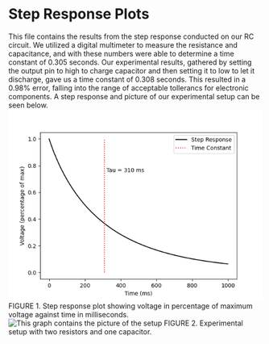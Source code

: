 #  Step Response Plots
This file contains the results from the step response conducted on our RC circuit. We utilized a digital multimeter to measure the resistance and capacitance, and with these numbers were able to determine a time constant of 0.305 seconds. Our experimental results, gathered by setting the output pin to high to charge capacitor and then setting it to low to let it discharge, gave us a time constant of 0.308 seconds. This resulted in a 0.98% error, falling into the range of acceptable tollerancs for electronic components. A step response and picture of our experimental setup can be seen below.
![This graph contains step responses](https://github.com/jfrabosi/Lab-4/blob/main/src/stepResponseLab4.png)
FIGURE 1. Step response plot showing voltage in percentage of maximum voltage against time in milliseconds.
![This graph contains the picture of the setup](https://github.com/jfrabosi/Lab-4/blob/main/src/Lab4Setup.JPG)
FIGURE 2. Experimental setup with two resistors and one capacitor.
